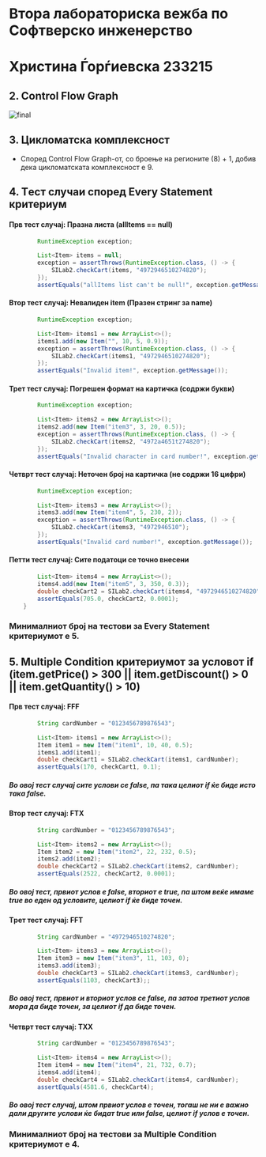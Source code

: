 # Втора лабораториска вежба по Софтверско инженерство
# Христина Ѓорѓиевска 233215
## 2. Control Flow Graph
![final](https://github.com/user-attachments/assets/72508138-dff4-4ac8-88b2-5ed093b4fa7e)


## 3. Цикломатска комплексност
- Според Control Flow Graph-от, со броење на регионите (8) + 1, добив дека цикломатската комплексност е 9.

## 4. Tест случаи според Every Statement критериум
#### Прв тест случај: Празна листа (allItems == null)
```java
        RuntimeException exception;

        List<Item> items = null;
        exception = assertThrows(RuntimeException.class, () -> {
            SILab2.checkCart(items, "4972946510274820");
        });
        assertEquals("allItems list can't be null!", exception.getMessage());
```
#### Втор тест случај: Невалиден item (Празен стринг за name)
```java
        RuntimeException exception;

        List<Item> items1 = new ArrayList<>();
        items1.add(new Item("", 10, 5, 0.9));
        exception = assertThrows(RuntimeException.class, () -> {
            SILab2.checkCart(items1, "4972946510274820");
        });
        assertEquals("Invalid item!", exception.getMessage());
```
#### Трет тест случај: Погрешен формат на картичка (содржи букви)
```java
        RuntimeException exception;

        List<Item> items2 = new ArrayList<>();
        items2.add(new Item("item3", 3, 20, 0.5));
        exception = assertThrows(RuntimeException.class, () -> {
            SILab2.checkCart(items2, "4972a4651t274820");
        });
        assertEquals("Invalid character in card number!", exception.getMessage());
```
#### Четврт тест случај: Неточен број на картичка (не содржи 16 цифри)
```java
        RuntimeException exception;

        List<Item> items3 = new ArrayList<>();
        items3.add(new Item("item4", 5, 230, 2));
        exception = assertThrows(RuntimeException.class, () -> {
            SILab2.checkCart(items3, "4972946510");
        });
        assertEquals("Invalid card number!", exception.getMessage());
```
#### Петти тест случај: Сите податоци се точно внесени
```java
        List<Item> items4 = new ArrayList<>();
        items4.add(new Item("item5", 3, 350, 0.3));
        double checkCart2 = SILab2.checkCart(items4, "4972946510274820");
        assertEquals(705.0, checkCart2, 0.0001);
    }
```
### Минималниот број на тестови за Every Statement критериумот е 5.

## 5. Multiple Condition критериумот за условот if (item.getPrice() > 300 || item.getDiscount() > 0 || item.getQuantity() > 10)
#### Прв тест случај: FFF
```java
        String cardNumber = "0123456789876543";

        List<Item> items1 = new ArrayList<>();
        Item item1 = new Item("item1", 10, 40, 0.5);
        items1.add(item1);
        double checkCart1 = SILab2.checkCart(items1, cardNumber);
        assertEquals(170, checkCart1, 0.1);
```

##### Во овој тест случај сите услови се false, па така целиот if ќе биде исто така false.
#### Втор тест случај: FTX
```java
        String cardNumber = "0123456789876543";

        List<Item> items2 = new ArrayList<>();
        Item item2 = new Item("item2", 22, 232, 0.5);
        items2.add(item2);
        double checkCart2 = SILab2.checkCart(items2, cardNumber);
        assertEquals(2522, checkCart2, 0.0001);
```
##### Во овој тест, првиот услов е false, вториот е true, па штом веќе имаме true во еден од условите, целиот if ќе биде точен.
#### Tрет тест случај: FFT
```java
        String cardNumber = "4972946510274820";

        List<Item> items3 = new ArrayList<>();
        Item item3 = new Item("item3", 11, 103, 0);
        items3.add(item3);
        double checkCart3 = SILab2.checkCart(items3, cardNumber);
        assertEquals(1103, checkCart3);;
```
##### Во овој тест, првиот и вториот услов се false, па затоа третиот услов мора да биде точен, за целиот if да биде точен.
#### Четврт тест случај: TXX
```java
        String cardNumber = "0123456789876543";

        List<Item> items4 = new ArrayList<>();
        Item item4 = new Item("item4", 21, 732, 0.7);
        items4.add(item4);
        double checkCart4 = SILab2.checkCart(items4, cardNumber);
        assertEquals(4581.6, checkCart4);
```
##### Во овој тест случај, штом првиот услов е точен, тогаш не ни е важно дали другите услови ќе бидат true или false, целиот if услов е точен. 
### Минималниот број на тестови за Multiple Condition критериумот е 4.
